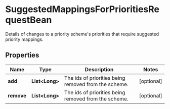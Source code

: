 

# SuggestedMappingsForPrioritiesRequestBean

Details of changes to a priority scheme's priorities that require suggested priority mappings.

## Properties

| Name | Type | Description | Notes |
|------------ | ------------- | ------------- | -------------|
|**add** | **List&lt;Long&gt;** | The ids of priorities being removed from the scheme. |  [optional] |
|**remove** | **List&lt;Long&gt;** | The ids of priorities being removed from the scheme. |  [optional] |



